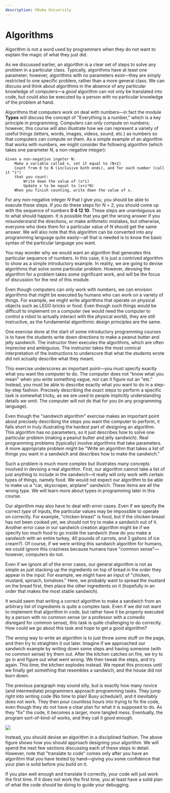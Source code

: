 ```yaml
---
description: ©Duke University
---
```


# Algorithms

Algorithm is not a word used by programmers when they do not want to explain the magic of what they just did.

As we discussed earlier, an algorithm is a clear set of steps to solve any problem in a particular class. Typically, algorithms have at least one parameter; however, algorithms with no parameters exist—they are simply restricted to one specific problem, rather than a more general class. We can discuss and think about algorithms in the absence of any particular knowledge of computers—a _good_ algorithm can not only be translated into code, but could also be executed by a person with no particular knowledge of the problem at hand.

Algorithms that computers work on deal with numbers—in fact the module **Types** will discuss the concept of "Everything is a number," which is a key principle in programming. Computers can only compute on numbers; however, this course will also illustrate how we can represent a variety of useful things (letters, words, images, videos, sound, etc.) as numbers so that computers can compute on them. As a simple example of an algorithm that works with numbers, we might consider the following algorithm (which takes one parameter _N_, a non-negative integer):

```
Given a non-negative ingeter N:
    Make a variable called x, set it equal to (N+2)
    Count from 0 to N (inclusive both ends), and for each number (call it "i")
    that you count:
        Write down the value of (x*i)
        Update x to be equal to (x+i*N)
    When you finish counting, write down the value of x.
```

For any non-negative integer _N_ that I give you, you should be able to execute these steps. If you do these steps for _N_ = 2, you should come up with the sequence of numbers **0 4 12 10**. These steps are unambiguous as to what should happen. It is possible that you get the wrong answer if you misunderstand the directions, or make arithmetic mistakes, but otherwise, everyone who does them for a particular value of _N_ should get the same answer. We will also note that this algorithm can be converted into any programming language quite easily—all that is needed is to know the basic syntax of the particular language you want.

You may wonder why we would want an algorithm that generates this particular sequence of numbers. In this case, it is just a contrived algorithm to show as a simple introductory example. In reality, we are going to devise algorithms that solve some particular problem. However, devising the algorithm for a problem takes some significant work, and will be the focus of discussion for the rest of this module.

Even though computers can only work with numbers, we can envision algorithms that might be executed by humans who can work on a variety of things. For example, we might write algorithms that operate on physical objects such as LEGO bricks or food. Even though such things would be difficult to implement on a computer (we would need the computer to control a robot to actually interact with the physical world), they are still instructive, as the fundamental algorithmic design principles are the same.

One exercise done at the start of some introductory programming courses is to have the students write down directions to make a peanut butter and jelly sandwich. The instructor then executes the algorithms, which are often imprecise and ambiguous. The instructor takes the most comical interpretation of the instructions to underscore that what the students wrote did not actually describe what they meant.

This exercise underscores an important point—you must specify exactly what you want the computer to do. The computer does not "know what you mean" when you write something vague, nor can it figure out an "etc." Instead, you must be able to describe exactly what you want to do in a step-by-step fashion. Precisely describing the exact steps to perform a specific task is somewhat tricky, as we are used to people implicitly understanding details we omit. The computer will not do that for you (in any programming language).

Even though the "sandwich algorithm" exercise makes an important point about precisely describing the steps you want the computer to perform, it falls short in truly illustrating the hardest part of designing an algorithm. This algorithm has no parameters, so it just describes how to solve one particular problem (making a peanut butter and jelly sandwich). Real programming problems (typically) involve algorithms that take parameters. A more appropriate problem might be "Write an algorithm that takes a list of things you want in a sandwich and describes how to make the sandwich."

Such a problem is much more complex but illustrates many concepts involved in devising a real algorithm. First, our algorithm cannot take a list of just anything to include in the sandwich—it really will only work with certain types of things, namely food. We would not expect our algorithm to be able to make us a "car, skyscraper, airplane" sandwich. These items are all the wrong _type_. We will learn more about types in programming later in this course.

Our algorithm may also have to deal with error cases. Even if we specify the correct _type_ of inputs, the particular values may be impossible to operate on correctly. For example, "chicken breast" is food, but if the chicken breast has not been cooked yet, we should not try to make a sandwich out of it. Another error case in our sandwich creation algorithm might be if we specify too much food to go inside the sandwich (how do you make a sandwich with an entire turkey, 40 pounds of carrots, and 3 gallons of ice cream?). Of course, if we were writing this sandwich algorithm for humans, we could ignore this craziness because humans have "common sense"—however, computers do not.

Even if we ignore all of the error cases, our general algorithm is not as simple as just stacking up the ingredients on top of bread in the order they appear in the input. For example, we might have an input of "chicken, mustard, spinach, tomatoes." Here, we probably want to spread the mustard on the bread first, then place the other ingredients on it (hopefully in an order that makes the most stable sandwich).

It would seem that writing a correct algorithm to make a sandwich from an arbitrary list of ingredients is quite a complex task. Even if we did not want to implement that algorithm in code, but rather have it be properly executed by a person with no common sense (or a professor with a comedic disregard for common sense), this task is quite challenging to do correctly. How could we go about this task and hope to get a good algorithm?

The _wrong_ way to write an algorithm is to just throw some stuff on the page, and then try to straighten it out later. Imagine if we approached our sandwich example by writing down some steps and having someone (with no common sense) try them out. After the kitchen catches on fire, we try to go in and figure out what went wrong. We then tweak the steps, and try again. This time, the kitchen explodes instead. We repeat this process until we finally get something that resembles a sandwich, and the house did not burn down.

The previous paragraph may sound silly, but is exactly how many novice (and intermediate) programmers approach programming tasks. They jump right into writing code (No time to plan! Busy schedule!), and it inevitably does not work. They then pour countless hours into trying to fix the code, even though they do not have a clear plan for what it is supposed to do. As they "fix" the code, it becomes a larger, more tangled mess. Eventually, the program sort-of-kind-of works, and they call it good enough.

![](../.gitbook/assets/5c8C-gXDEeek3w6ssG7oNg\_14c30e5d4001b16dc1ff80de428ba04d\_01\_steps\_new.png)

Instead, you should devise an algorithm in a disciplined fashion. The above figure shows how you should approach designing your algorithm. We will spend the next few sections discussing each of these steps in detail. However, note that "translate to code" comes only after you have an algorithm that you have tested by hand—giving you some confidence that your plan is solid before you build on it.

If you plan well enough and translate it correctly, your code will just work the first time. If it does not work the first time, you at least have a solid plan of what the code _should_ be doing to guide your debugging.
